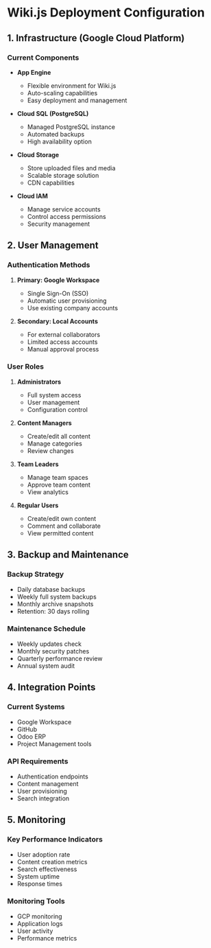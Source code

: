 # Wiki.js Deployment Configuration

## 1. Infrastructure (Google Cloud Platform)

### Current Components
- **App Engine**
  - Flexible environment for Wiki.js
  - Auto-scaling capabilities
  - Easy deployment and management

- **Cloud SQL (PostgreSQL)**
  - Managed PostgreSQL instance
  - Automated backups
  - High availability option

- **Cloud Storage**
  - Store uploaded files and media
  - Scalable storage solution
  - CDN capabilities

- **Cloud IAM**
  - Manage service accounts
  - Control access permissions
  - Security management

## 2. User Management

### Authentication Methods
1. **Primary: Google Workspace**
   - Single Sign-On (SSO)
   - Automatic user provisioning
   - Use existing company accounts

2. **Secondary: Local Accounts**
   - For external collaborators
   - Limited access accounts
   - Manual approval process

### User Roles
1. **Administrators**
   - Full system access
   - User management
   - Configuration control

2. **Content Managers**
   - Create/edit all content
   - Manage categories
   - Review changes

3. **Team Leaders**
   - Manage team spaces
   - Approve team content
   - View analytics

4. **Regular Users**
   - Create/edit own content
   - Comment and collaborate
   - View permitted content

## 3. Backup and Maintenance

### Backup Strategy
- Daily database backups
- Weekly full system backups
- Monthly archive snapshots
- Retention: 30 days rolling

### Maintenance Schedule
- Weekly updates check
- Monthly security patches
- Quarterly performance review
- Annual system audit

## 4. Integration Points

### Current Systems
- Google Workspace
- GitHub
- Odoo ERP
- Project Management tools

### API Requirements
- Authentication endpoints
- Content management
- User provisioning
- Search integration

## 5. Monitoring

### Key Performance Indicators
- User adoption rate
- Content creation metrics
- Search effectiveness
- System uptime
- Response times

### Monitoring Tools
- GCP monitoring
- Application logs
- User activity
- Performance metrics
